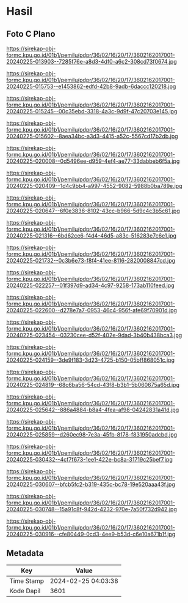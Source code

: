 # Hasil

## Foto C Plano

https://sirekap-obj-formc.kpu.go.id/01b1/pemilu/pdpr/36/02/16/20/17/3602162017001-20240225-013903--7285f76e-a8d3-4df0-a6c2-308cd73f0674.jpg

https://sirekap-obj-formc.kpu.go.id/01b1/pemilu/pdpr/36/02/16/20/17/3602162017001-20240225-015753--e1453862-edfd-42b8-9adb-6daccc120218.jpg

https://sirekap-obj-formc.kpu.go.id/01b1/pemilu/pdpr/36/02/16/20/17/3602162017001-20240225-015245--00c35ebd-3318-4a3c-9d9f-47c20703e145.jpg

https://sirekap-obj-formc.kpu.go.id/01b1/pemilu/pdpr/36/02/16/20/17/3602162017001-20240225-015602--8aea34bc-a3d3-4415-a52c-5567cd17b2db.jpg

https://sirekap-obj-formc.kpu.go.id/01b1/pemilu/pdpr/36/02/16/20/17/3602162017001-20240225-020008--0d5496ee-d959-4ef4-ae77-33dabbeb6f5a.jpg

https://sirekap-obj-formc.kpu.go.id/01b1/pemilu/pdpr/36/02/16/20/17/3602162017001-20240225-020409--1d4c9bb4-a997-4552-9082-5988b0ba789e.jpg

https://sirekap-obj-formc.kpu.go.id/01b1/pemilu/pdpr/36/02/16/20/17/3602162017001-20240225-020647--6f0e3836-8102-43cc-b966-5d9c4c3b5c61.jpg

https://sirekap-obj-formc.kpu.go.id/01b1/pemilu/pdpr/36/02/16/20/17/3602162017001-20240225-021316--6bd62ce6-f4d4-46d5-a83c-516283e7c6e1.jpg

https://sirekap-obj-formc.kpu.go.id/01b1/pemilu/pdpr/36/02/16/20/17/3602162017001-20240225-021732--0c3b6e73-f8f4-41ee-8116-2820008847cd.jpg

https://sirekap-obj-formc.kpu.go.id/01b1/pemilu/pdpr/36/02/16/20/17/3602162017001-20240225-022257--01f397d9-ad34-4c97-9258-173ab110feed.jpg

https://sirekap-obj-formc.kpu.go.id/01b1/pemilu/pdpr/36/02/16/20/17/3602162017001-20240225-022600--d278e7a7-0953-46c4-956f-afe69f70901d.jpg

https://sirekap-obj-formc.kpu.go.id/01b1/pemilu/pdpr/36/02/16/20/17/3602162017001-20240225-023454--03230cee-d52f-402e-9dad-3b40b438bca3.jpg

https://sirekap-obj-formc.kpu.go.id/01b1/pemilu/pdpr/36/02/16/20/17/3602162017001-20240225-024159--3de9f183-3d23-4725-b150-05bff868051c.jpg

https://sirekap-obj-formc.kpu.go.id/01b1/pemilu/pdpr/36/02/16/20/17/3602162017001-20240225-024819--68c6ba56-54cd-43f8-b3b1-5b060675a65d.jpg

https://sirekap-obj-formc.kpu.go.id/01b1/pemilu/pdpr/36/02/16/20/17/3602162017001-20240225-025642--886a4884-b8a4-4fea-af98-04242831a41d.jpg

https://sirekap-obj-formc.kpu.go.id/01b1/pemilu/pdpr/36/02/16/20/17/3602162017001-20240225-025859--d260ec98-7e3a-45fb-8178-f831950adcbd.jpg

https://sirekap-obj-formc.kpu.go.id/01b1/pemilu/pdpr/36/02/16/20/17/3602162017001-20240225-030432--4cf7f673-1ee1-422e-bc8a-31719c25bef7.jpg

https://sirekap-obj-formc.kpu.go.id/01b1/pemilu/pdpr/36/02/16/20/17/3602162017001-20240225-030607--bfcb5fc2-b319-435c-bc78-19e520aaa43f.jpg

https://sirekap-obj-formc.kpu.go.id/01b1/pemilu/pdpr/36/02/16/20/17/3602162017001-20240225-030748--15a91c8f-942d-4232-970e-7a50f732d942.jpg

https://sirekap-obj-formc.kpu.go.id/01b1/pemilu/pdpr/36/02/16/20/17/3602162017001-20240225-030916--cfe80449-0cd3-4ee9-b53d-c6e10a671b1f.jpg


## Metadata

| Key        | Value               |
| ---------- | ------------------- |
| Time Stamp | 2024-02-25 04:03:38 |
| Kode Dapil | 3601                |



